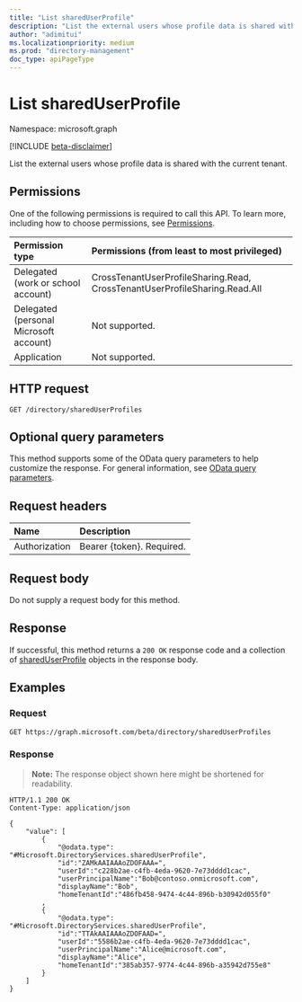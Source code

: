 ```yaml
---
title: "List sharedUserProfile"
description: "List the external users whose profile data is shared with the current tenant."
author: "adimitui"
ms.localizationpriority: medium
ms.prod: "directory-management"
doc_type: apiPageType
---
```


# List sharedUserProfile
Namespace: microsoft.graph

[!INCLUDE [beta-disclaimer](../../includes/beta-disclaimer.md)]

List the external users whose profile data is shared with the current tenant.

## Permissions
One of the following permissions is required to call this API. To learn more, including how to choose permissions, see [Permissions](/graph/permissions-reference).

|Permission type|Permissions (from least to most privileged)|
|:---|:---|
|Delegated (work or school account)|CrossTenantUserProfileSharing.Read, CrossTenantUserProfileSharing.Read.All|
|Delegated (personal Microsoft account)|Not supported.|
|Application|Not supported.|

## HTTP request

<!-- {
  "blockType": "ignored"
}
-->
``` http
GET /directory/sharedUserProfiles
```

## Optional query parameters
This method supports some of the OData query parameters to help customize the response. For general information, see [OData query parameters](/graph/query-parameters).

## Request headers
|Name|Description|
|:---|:---|
|Authorization|Bearer {token}. Required.|

## Request body
Do not supply a request body for this method.

## Response

If successful, this method returns a `200 OK` response code and a collection of [sharedUserProfile](../resources/sharedUserProfile.md) objects in the response body.

## Examples

### Request
<!-- {
  "blockType": "request",
  "name": "list_tenantreference"
}
-->
``` http
GET https://graph.microsoft.com/beta/directory/sharedUserProfiles
```

### Response
>**Note:** The response object shown here might be shortened for readability.
<!-- {
  "blockType": "response",
  "truncated": true,
  "@odata.type": "Collection(Microsoft.DirectoryServices.tenantReference)"
}
-->
``` http
HTTP/1.1 200 OK
Content-Type: application/json

{
    "value": [
        {
            "@odata.type": "#Microsoft.DirectoryServices.sharedUserProfile",
            "id":"ZAMkAAIAAAoZDOFAAA=",
            "userId":"c228b2ae-c4fb-4eda-9620-7e73dddd1cac",
            "userPrincipalName":"Bob@contoso.onmicrosoft.com",
            "displayName":"Bob",
            "homeTenantId":"486fb458-9474-4c44-896b-b30942d055f0"
        ,
        {
            "@odata.type": "#Microsoft.DirectoryServices.sharedUserProfile",
            "id":"TTAkAAIAAAoZDOFAAD=",
            "userId":"5586b2ae-c4fb-4eda-9620-7e73dddd1cac",
            "userPrincipalName":"Alice@microsoft.com",
            "displayName":"Alice",
            "homeTenantId":"385ab357-9774-4c44-896b-a35942d755e8"
        }
    ]
}
```

